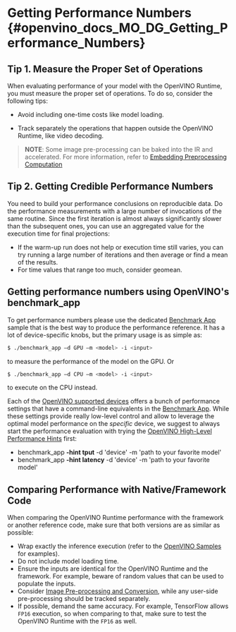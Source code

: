 # Getting Performance Numbers {#openvino_docs_MO_DG_Getting_Performance_Numbers}


## Tip 1. Measure the Proper Set of Operations 

When evaluating performance of your model with the OpenVINO Runtime, you must measure the proper set of operations. To do so, consider the following tips: 

- Avoid including one-time costs like model loading.

- Track separately the operations that happen outside the OpenVINO Runtime, like video decoding. 

> **NOTE**: Some image pre-processing can be baked into the IR and accelerated. For more information, refer to [Embedding Preprocessing Computation](Additional_Optimizations.md)

## Tip 2. Getting Credible Performance Numbers 

You need to build your performance conclusions on reproducible data. Do the performance measurements with a large number of invocations of the same routine. Since the first iteration is almost always significantly slower than the subsequent ones, you can use an aggregated value for the execution time for final projections:

-	If the warm-up run does not help or execution time still varies, you can try running a large number of iterations and then average or find a mean of the results.
-	For time values that range too much, consider geomean.


## Getting performance numbers using OpenVINO's benchmark_app 

To get performance numbers please use the dedicated [Benchmark App](../../../samples/cpp/benchmark_app/README.md) sample that is the best way to produce the performance reference.
It has a lot of device-specific knobs, but the primary usage is as simple as: 
```bash
$ ./benchmark_app –d GPU –m <model> -i <input>
```
to measure the performance of the model on the GPU. 
Or
```bash
$ ./benchmark_app –d CPU –m <model> -i <input>
```
to execute on the CPU instead.

Each of the [OpenVINO supported devices](../../OV_Runtime_UG/supported_plugins/Supported_Devices.md) offers a bunch of performance settings that have a command-line equivalents in the [Benchmark App](../../../samples/cpp/benchmark_app/README.md).
While these settings provide really low-level control and allow to leverage the optimal model performance on the _specific_ device, we suggest to always start the performance evaluation with trying the [OpenVINO High-Level Performance Hints](../../OV_Runtime_UG/performance_hints.md) first:
 - benchmark_app **-hint tput** -d 'device' -m 'path to your favorite model'
 - benchmark_app **-hint latency** -d 'device' -m 'path to your favorite model'

## Comparing Performance with Native/Framework Code 

When comparing the OpenVINO Runtime performance with the framework or another reference code, make sure that both versions are as similar as possible:

-	Wrap exactly the inference execution (refer to the [OpenVINO Samples](../../OV_Runtime_UG/Samples_Overview.md) for examples).
-	Do not include model loading time.
-	Ensure the inputs are identical for the OpenVINO Runtime and the framework. For example, beware of random values that can be used to populate the inputs.
-	Consider [Image Pre-processing and Conversion](../../OV_Runtime_UG/preprocessing_overview.md), while any user-side pre-processing should be tracked separately.
-	If possible, demand the same accuracy. For example, TensorFlow allows `FP16` execution, so when comparing to that, make sure to test the OpenVINO Runtime with the `FP16` as well.